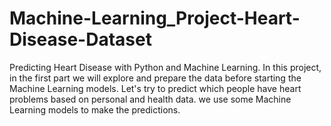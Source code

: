 # Machine-Learning_Project-Heart-Disease-Dataset
Predicting Heart Disease with Python and Machine Learning. In this project, in the first part we will explore and prepare the data before starting the Machine Learning models. Let's try to predict which people have heart problems based on personal and health data. we use some Machine Learning models to make the predictions.
